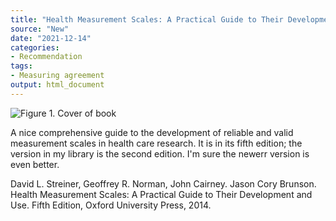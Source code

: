 ```yaml
---
title: "Health Measurement Scales: A Practical Guide to Their Development and Use"
source: "New"
date: "2021-12-14"
categories:
- Recommendation
tags:
- Measuring agreement
output: html_document
---
```


![Figure 1. Cover of book](http://www.pmean.com/new-images/21/health-measurement-scales-01.png)

<div class="notes">

A nice comprehensive guide to the development of reliable and valid measurement scales in health care research. It is in its fifth edition; the version in my library is the second edition. I'm sure the newerr version is even better.

David L. Streiner, Geoffrey R. Norman, John Cairney. Jason Cory Brunson. Health Measurement Scales: A Practical Guide to Their Development and Use. Fifth Edition, Oxford University Press, 2014.

</div>
